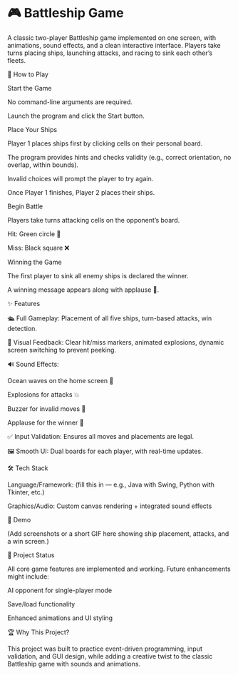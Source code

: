 # 🎮 Battleship Game

A classic two-player Battleship game implemented on one screen, with animations, sound effects, and a clean interactive interface. Players take turns placing ships, launching attacks, and racing to sink each other’s fleets.



🚀 How to Play

Start the Game

No command-line arguments are required.

Launch the program and click the Start button.

Place Your Ships

Player 1 places ships first by clicking cells on their personal board.

The program provides hints and checks validity (e.g., correct orientation, no overlap, within bounds).

Invalid choices will prompt the player to try again.

Once Player 1 finishes, Player 2 places their ships.

Begin Battle

Players take turns attacking cells on the opponent’s board.

Hit: Green circle 🎯

Miss: Black square ❌

Winning the Game

The first player to sink all enemy ships is declared the winner.

A winning message appears along with applause 👏.

✨ Features

🛳️ Full Gameplay: Placement of all five ships, turn-based attacks, win detection.

🎨 Visual Feedback: Clear hit/miss markers, animated explosions, dynamic screen switching to prevent peeking.

🔊 Sound Effects:

Ocean waves on the home screen 🌊

Explosions for attacks 💥

Buzzer for invalid moves 🚫

Applause for the winner 🎉

✅ Input Validation: Ensures all moves and placements are legal.

🖼️ Smooth UI: Dual boards for each player, with real-time updates.

🛠️ Tech Stack

Language/Framework: (fill this in — e.g., Java with Swing, Python with Tkinter, etc.)

Graphics/Audio: Custom canvas rendering + integrated sound effects

📸 Demo

(Add screenshots or a short GIF here showing ship placement, attacks, and a win screen.)

📂 Project Status

All core game features are implemented and working. Future enhancements might include:

AI opponent for single-player mode

Save/load functionality

Enhanced animations and UI styling

🏆 Why This Project?

This project was built to practice event-driven programming, input validation, and GUI design, while adding a creative twist to the classic Battleship game with sounds and animations.
